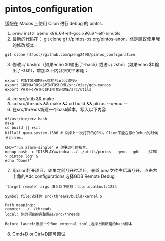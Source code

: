 # pintos_configuration
适配在 Macos 上使用 Clion 进行 debug 的 pintos.
1. brew install qemu x86_64-elf-gcc x86_64-elf-binutils
2. 最新的代码在： git clone git://pintos-os.org/pintos-anon，但是建议使用我的修改版本：
 
```git clone https://github.com/qzeng2490/pintos_configuration```
 
3. 修改~/.bashrc（如果echo $0输出了-bash）或者~/.zshrc（如果echo $0输出了-zsh），增加以下内容到文件末尾：
```
export PINTOSHOME=<你的Pintos路径> 
export GDBMACROS=$PINTOSHOME/src/misc/gdb-marcos 
export PATH=$PATH:$PINTOSHOME/src/utils
```
4. cd src/utils && make
5. cd src/threads && make && cd build && pintos --qemu  --
6. 在src/threads新建一个bash脚本，写入以下内容
```
#!/usr/bin/env bash
make
cd build || exit
killall qemu-system-i386 # 杀掉上一次打开的QEMU。Clion不能在停止Debug的时候关闭QEMU。

CMD="run alarm-single" # 你要运行的指令。
nohup bash -c "DISPLAY=window ../../utils/pintos --qemu --gdb -- $CMD > pintos.log" &
echo "Done!"
```
7. 用clion打开项目。如果之前打开过项目，删除.idea文件夹后再打开。点击右上角的Add configurations,选择GDB Remote Debug,
```
’target remote‘ args 填入以下信息：tcp:localhost:1234

Symbol file:选择你 src/threads/build/kernel.o

Path mappings:
remote: ../../threads
local: 你的项目的完整路径/src/threads

Before launch:添加一个Run external tool,选择上面新建的bash脚本
```
8. Cmd+D or Ctrl+D即可调试
